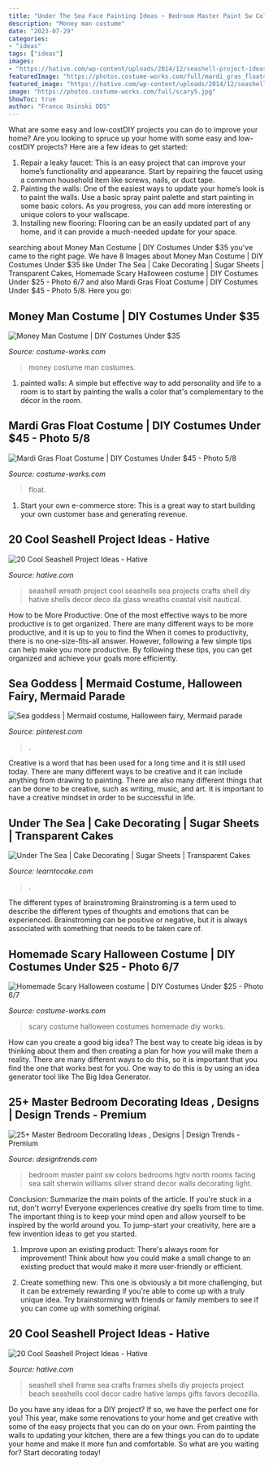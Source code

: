 ```yaml
---
title: "Under The Sea Face Painting Ideas ~ Bedroom Master Paint Sw Colors Bedrooms Hgtv North Rooms Facing Sea Salt Sherwin Williams Silver Strand Decor Walls Decorating Light"
description: "Money man costume"
date: "2023-07-29"
categories:
- "ideas"
tags: ["ideas"]
images:
- "https://hative.com/wp-content/uploads/2014/12/seashell-project-ideas/12-seashell-wreath.jpg"
featuredImage: "https://photos.costume-works.com/full/mardi_gras_float4.jpg"
featured_image: "https://hative.com/wp-content/uploads/2014/12/seashell-project-ideas/11-sea-shell-photo-frame.jpg"
image: "https://photos.costume-works.com/full/scary5.jpg"
ShowToc: true
author: "Franco Osinski DDS"
---
```



What are some easy and low-costDIY projects you can do to improve your home?
Are you looking to spruce up your home with some easy and low-costDIY projects? Here are a few ideas to get started: 
1. Repair a leaky faucet: This is an easy project that can improve your home’s functionality and appearance. Start by repairing the faucet using a common household item like screws, nails, or duct tape. 
2. Painting the walls: One of the easiest ways to update your home’s look is to paint the walls. Use a basic spray paint palette and start painting in some basic colors. As you progress, you can add more interesting or unique colors to your wallscape. 
3. Installing new flooring: Flooring can be an easily updated part of any home, and it can provide a much-needed update for your space.

	

		
searching about Money Man Costume | DIY Costumes Under $35 you've came to the right page. We have 8 Images about Money Man Costume | DIY Costumes Under $35 like Under The Sea | Cake Decorating | Sugar Sheets | Transparent Cakes, Homemade Scary Halloween costume | DIY Costumes Under $25 - Photo 6/7 and also Mardi Gras Float Costume | DIY Costumes Under $45 - Photo 5/8. Here you go:
		
    
## Money Man Costume | DIY Costumes Under $35

<img loading=lazy src="https://photos.costume-works.com/full/money_man9.jpg" onerror="this.onerror=null;this.src='https://tse2.mm.bing.net/th?id=OIP.HkdB1o759vB6U5BREFAX7AHaNf&amp;pid=15.1';" alt="Money Man Costume | DIY Costumes Under $35">

_Source: costume-works.com_

>money costume man costumes. 

	

1. painted walls: A simple but effective way to add personality and life to a room is to start by painting the walls a color that's complementary to the décor in the room.

    
## Mardi Gras Float Costume | DIY Costumes Under $45 - Photo 5/8

<img loading=lazy src="https://photos.costume-works.com/full/mardi_gras_float4.jpg" onerror="this.onerror=null;this.src='https://tse3.mm.bing.net/th?id=OIP.KeoRkEHBmKUxZll0g9HyxgHaMZ&amp;pid=15.1';" alt="Mardi Gras Float Costume | DIY Costumes Under $45 - Photo 5/8">

_Source: costume-works.com_

>float. 

	

1. Start your own e-commerce store: This is a great way to start building your own customer base and generating revenue.

    
## 20 Cool Seashell Project Ideas - Hative

<img loading=lazy src="https://hative.com/wp-content/uploads/2014/12/seashell-project-ideas/12-seashell-wreath.jpg" onerror="this.onerror=null;this.src='https://tse1.mm.bing.net/th?id=OIP.694TVsaKQeKoNOVmPp0llgHaIM&amp;pid=15.1';" alt="20 Cool Seashell Project Ideas - Hative">

_Source: hative.com_

>seashell wreath project cool seashells sea projects crafts shell diy hative shells decor deco da glass wreaths coastal visit nautical. 

	

How to be More Productive: One of the most effective ways to be more productive is to get organized. There are many different ways to be more productive, and it is up to you to find the
When it comes to productivity, there is no one-size-fits-all answer. However, following a few simple tips can help make you more productive. By following these tips, you can get organized and achieve your goals more efficiently.

    
## Sea Goddess | Mermaid Costume, Halloween Fairy, Mermaid Parade

<img loading=lazy src="https://i.pinimg.com/736x/05/9b/e3/059be33df4e6277cbc2421580383c69c.jpg" onerror="this.onerror=null;this.src='https://tse2.mm.bing.net/th?id=OIP.ae0NuwdoAYiDRRJ4NgIXFwHaKd&amp;pid=15.1';" alt="Sea goddess | Mermaid costume, Halloween fairy, Mermaid parade">

_Source: pinterest.com_

>. 

	

Creative is a word that has been used for a long time and it is still used today. There are many different ways to be creative and it can include anything from drawing to painting. There are also many different things that can be done to be creative, such as writing, music, and art. It is important to have a creative mindset in order to be successful in life.

    
## Under The Sea | Cake Decorating | Sugar Sheets | Transparent Cakes

<img loading=lazy src="https://learntocake.com/wp-content/uploads/2020/07/IMG_0863-e1594239878520.jpg" onerror="this.onerror=null;this.src='https://tse2.mm.bing.net/th?id=OIP.WRTFrgV77iFVXdSI4xU-oQHaJ4&amp;pid=15.1';" alt="Under The Sea | Cake Decorating | Sugar Sheets | Transparent Cakes">

_Source: learntocake.com_

>. 

	

The different types of brainstroming
Brainstroming is a term used to describe the different types of thoughts and emotions that can be experienced. Brainstroming can be positive or negative, but it is always associated with something that needs to be taken care of.

    
## Homemade Scary Halloween Costume | DIY Costumes Under $25 - Photo 6/7

<img loading=lazy src="https://photos.costume-works.com/full/scary5.jpg" onerror="this.onerror=null;this.src='https://tse2.mm.bing.net/th?id=OIP.13s569Qw9MrHlPMMoGz1IwHaJ3&amp;pid=15.1';" alt="Homemade Scary Halloween costume | DIY Costumes Under $25 - Photo 6/7">

_Source: costume-works.com_

>scary costume halloween costumes homemade diy works. 

	

How can you create a good big idea?
The best way to create big ideas is by thinking about them and then creating a plan for how you will make them a reality. There are many different ways to do this, so it is important that you find the one that works best for you. One way to do this is by using an idea generator tool like The Big Idea Generator.

    
## 25+ Master Bedroom Decorating Ideas , Designs | Design Trends - Premium

<img loading=lazy src="https://images.designtrends.com/wp-content/uploads/2016/04/13104532/Traditional-Master-Bedroom-Design.jpg" onerror="this.onerror=null;this.src='https://tse3.mm.bing.net/th?id=OIP.3JD_pxSh_aXeZ5PR7IQeBAHaJ4&amp;pid=15.1';" alt="25+ Master Bedroom Decorating Ideas , Designs | Design Trends - Premium">

_Source: designtrends.com_

>bedroom master paint sw colors bedrooms hgtv north rooms facing sea salt sherwin williams silver strand decor walls decorating light. 

	

Conclusion: Summarize the main points of the article.
If you're stuck in a rut, don't worry! Everyone experiences creative dry spells from time to time. The important thing is to keep your mind open and allow yourself to be inspired by the world around you. To jump-start your creativity, here are a few invention ideas to get you started.
1. Improve upon an existing product: There's always room for improvement! Think about how you could make a small change to an existing product that would make it more user-friendly or efficient.

2. Create something new: This one is obviously a bit more challenging, but it can be extremely rewarding if you're able to come up with a truly unique idea. Try brainstorming with friends or family members to see if you can come up with something original.


    
## 20 Cool Seashell Project Ideas - Hative

<img loading=lazy src="https://hative.com/wp-content/uploads/2014/12/seashell-project-ideas/11-sea-shell-photo-frame.jpg" onerror="this.onerror=null;this.src='https://tse4.mm.bing.net/th?id=OIP.zg4oFNNHPHchdF10OVI2mQHaJ4&amp;pid=15.1';" alt="20 Cool Seashell Project Ideas - Hative">

_Source: hative.com_

>seashell shell frame sea crafts frames shells diy projects project beach seashells cool decor cadre hative lamps gifts favors decozilla. 

	

Do you have any ideas for a DIY project? If so, we have the perfect one for you! This year, make some renovations to your home and get creative with some of the easy projects that you can do on your own. From painting the walls to updating your kitchen, there are a few things you can do to update your home and make it more fun and comfortable. So what are you waiting for? Start decorating today!

